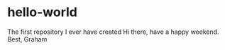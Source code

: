 # hello-world
The first repository I ever have created
Hi there,
have a happy weekend. 
Best,
Graham 

